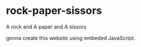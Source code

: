 # rock-paper-sissors
A rock and A paper and A sissors

gonna create this website using embeded JavaScript.